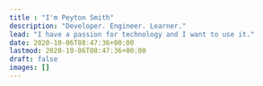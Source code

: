 ```yaml
---
title : "I'm Peyton Smith"
description: "Developer. Engineer. Learner."
lead: "I have a passion for technology and I want to use it."
date: 2020-10-06T08:47:36+00:00
lastmod: 2020-10-06T08:47:36+00:00
draft: false
images: []
---
```

